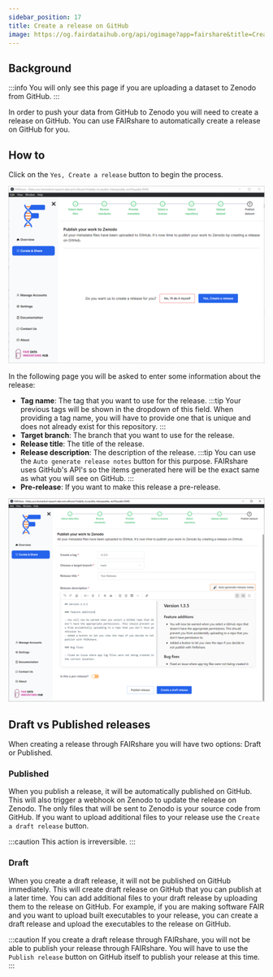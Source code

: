 ```yaml
---
sidebar_position: 17
title: Create a release on GitHub
image: https://og.fairdataihub.org/api/ogimage?app=fairshare&title=Create%20a%20release%20on%20GitHub&description=Curate%20and%20Share%20%7C%20Research%20software
---
```


## Background

:::info
You will only see this page if you are uploading a dataset to Zenodo from GitHub.
:::

In order to push your data from GitHub to Zenodo you will need to create a release on GitHub. You can use FAIRshare to automatically create a release on GitHub for you.

## How to

Click on the `Yes, Create a release` button to begin the process.

![](./images/githubPublishStep1.png)

In the following page you will be asked to enter some information about the release:

- **Tag name**: The tag that you want to use for the release.
  :::tip
  Your previous tags will be shown in the dropdown of this field. When providing a tag name, you will have to provide one that is unique and does not already exist for this repository.
  :::
- **Target branch**: The branch that you want to use for the release.
- **Release title**: The title of the release.
- **Release description**: The description of the release.
  :::tip
  You can use the `Auto generate release notes` button for this purpose. FAIRshare uses GitHub's API's so the items generated here will be the exact same as what you will see on GitHub.
  :::
- **Pre-release**: If you want to make this release a pre-release.

![](./images/githubPublishStep2.png)

## Draft vs Published releases

When creating a release through FAIRshare you will have two options: Draft or Published.

### Published

When you publish a release, it will be automatically published on GitHub. This will also trigger a webhook on Zenodo to update the release on Zenodo. The only files that will be sent to Zenodo is your source code from GitHub. If you want to upload additional files to your release use the `Create a draft release` button.

:::caution
This action is irreversible.
:::

### Draft

When you create a draft release, it will not be published on GitHub immediately. This will create draft release on GitHub that you can publish at a later time. You can add additional files to your draft release by uploading them to the release on GitHub. For example, if you are making software FAIR and you want to upload built executables to your release, you can create a draft release and upload the executables to the release on GitHub.

:::caution
If you create a draft release through FAIRshare, you will not be able to publish your release through FAIRshare. You will have to use the `Publish release` button on GitHub itself to publish your release at this time.
:::
